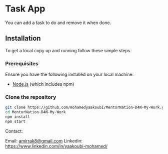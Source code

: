 # Task App

You can add a task to do and remove it when done.

## Installation

To get a local copy up and running follow these simple steps.

### Prerequisites

Ensure you have the following installed on your local machine:

- [Node.js](https://nodejs.org/en/download/) (which includes npm)

### Clone the repository

```sh
git clone https://github.com/mohamedyaakoubi/MentorNation-D4N-My-Work.git
cd MentorNation-D4N-My-Work
npm install
npm start
```
Contact:

Email: amirrak8@gmail.com
Linkedin: https://www.linkedin.com/in/yaakoubi-mohamed/
